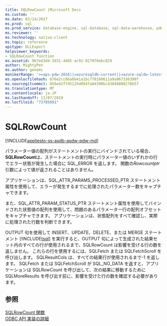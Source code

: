```yaml
---
title: SQLRowCount |Microsoft Docs
ms.custom: ''
ms.date: 03/14/2017
ms.prod: sql
ms.prod_service: database-engine, sql-database, sql-data-warehouse, pdw
ms.reviewer: ''
ms.technology: native-client
ms.topic: reference
apitype: DLLExport
helpviewer_keywords:
- SQLRowCount function
ms.assetid: 967ed3d4-3d31-4485-ac92-027076ebc829
author: MightyPen
ms.author: genemi
monikerRange: '>=aps-pdw-2016||=azuresqldb-current||=azure-sqldw-latest||>=sql-server-2016||=sqlallproducts-allversions||>=sql-server-linux-2017||=azuresqldb-mi-current'
ms.openlocfilehash: 676e2cc86a6b41a1bc778160611a9a967336390f
ms.sourcegitcommit: 856e42f7d5125d094fa84390bc43048808276b57
ms.translationtype: MT
ms.contentlocale: ja-JP
ms.lasthandoff: 11/07/2019
ms.locfileid: "73785691"
---
```

# <a name="sqlrowcount"></a>SQLRowCount
[!INCLUDE[appliesto-ss-asdb-asdw-pdw-md](../../includes/appliesto-ss-asdb-asdw-pdw-md.md)]

  パラメーター値の配列がステートメントの実行にバインドされている場合、 **SQLRowCount**は、ステートメントの実行時にパラメーター値のいずれかの行でエラー状態が発生した場合に SQL_ERROR を返します。 関数の*Rowcountptr*引数によって値が返されることはありません。  
  
 アプリケーションは、SQL_ATTR_PARAMS_PROCESSED_PTR ステートメント属性を使用して、エラーが発生するまでに処理されたパラメーター数をキャプチャできます。  
  
 また、SQL_ATTR_PARAM_STATUS_PTR ステートメント属性を使用してバインドされた状態値の配列を使用して、問題のあるパラメーター行の配列オフセットをキャプチャできます。 アプリケーションは、状態配列をすべて確認し、実際に処理された行数を判断できます。  
  
 OUTPUT 句を使用して INSERT、UPDATE、DELETE、または MERGE ステートメント [!INCLUDE[tsql](../../includes/tsql-md.md)] を実行すると、OUTPUT 句によって生成された結果セット内のすべての行が使用されるまで、SQLRowCount は影響を受ける行の数を返しません。 これらの行を使用するには、SQLFetch または SQLFetchScroll を呼び出します。 SQLResultCols は、すべての結果行が使用されるまで-1 を返します。 SQLFetch または SQLFetchScroll が SQL_NO_DATA を返すと、アプリケーションは SQLRowCount を呼び出して、次の結果に移動するために SQLMoreResults を呼び出す前に、影響を受けた行の数を確認する必要があります。  
  
## <a name="see-also"></a>参照  
 [SQLRowCount 関数](https://go.microsoft.com/fwlink/?LinkId=59367)   
 [ODBC API 実装の詳細](../../relational-databases/native-client-odbc-api/odbc-api-implementation-details.md)  
  
  
